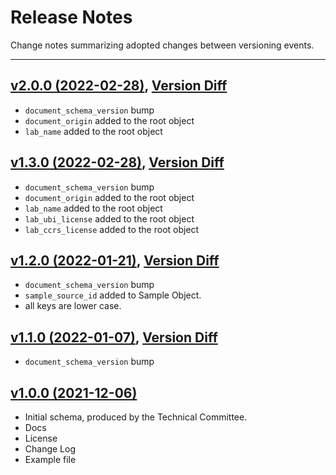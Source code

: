 # Release Notes
Change notes summarizing adopted changes between versioning events.

----------------------------------------

## [v2.0.0 (2022-02-28)](https://github.com/conflabs/wcia-lab-result-schema/tree/v2.0.0), [Version Diff](https://github.com/conflabs/wcia-lab-result-schema/compare/v1.3.0...v2.0.0)
- `document_schema_version` bump
- `document_origin` added to the root object
- `lab_name` added to the root object

## [v1.3.0 (2022-02-28)](https://github.com/conflabs/wcia-lab-result-schema/tree/v1.3.0), [Version Diff](https://github.com/conflabs/wcia-lab-result-schema/compare/v1.2.0...v1.3.0)  
- `document_schema_version` bump
- `document_origin` added to the root object
- `lab_name` added to the root object
- `lab_ubi_license` added to the root object
- `lab_ccrs_license` added to the root object

## [v1.2.0 (2022-01-21)](https://github.com/conflabs/wcia-lab-result-schema/tree/v1.2.0), [Version Diff](https://github.com/conflabs/wcia-lab-result-schema/compare/v1.1.0...v1.2.0)  
- `document_schema_version` bump
- `sample_source_id` added to Sample Object.
- all keys are lower case.

## [v1.1.0 (2022-01-07)](https://github.com/conflabs/wcia-lab-result-schema/tree/v1.1.0), [Version Diff](https://github.com/conflabs/wcia-lab-result-schema/compare/v1.0.0...v1.1.0)  
- `document_schema_version` bump

## [v1.0.0 (2021-12-06)](https://github.com/conflabs/wcia-lab-result-schema/tree/v1.0.0)
- Initial schema, produced by the Technical Committee.
- Docs
- License
- Change Log
- Example file
